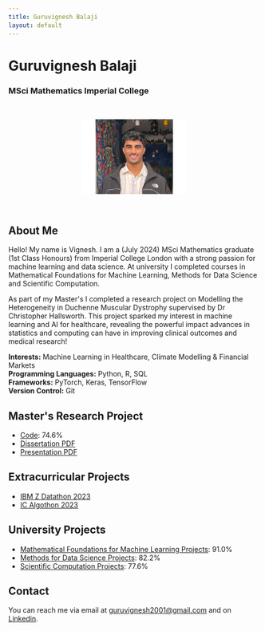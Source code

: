 ```yaml
---
title: Guruvignesh Balaji
layout: default
---
```



# Guruvignesh Balaji
### MSci Mathematics Imperial College

<img src="Headshot.jpg" style="transform: rotate(90deg); width: 150px; height: auto; display: block; margin: auto;">

## About Me

Hello! My name is Vignesh. I am a (July 2024) MSci Mathematics graduate (1st Class Honours) from Imperial College London with a strong passion for machine learning and data science. At university I completed courses in Mathematical Foundations for Machine Learning, Methods for Data Science and Scientific Computation. 

As part of my Master's I completed a research project on Modelling the Heterogeneity in Duchenne Muscular Dystrophy supervised by Dr Christopher Hallsworth. This project sparked my interest in machine learning and AI for healthcare, revealing the powerful impact advances in statistics and computing can have in improving clinical outcomes and medical research!

**Interests:** Machine Learning in Healthcare, Climate Modelling & Financial Markets<br>
**Programming Languages:** Python, R, SQL<br>
**Frameworks:** PyTorch, Keras, TensorFlow<br>
**Version Control:** Git


## Master's Research Project
- [Code](https://github.com/vig2001/M4R): 74.6%
- [Dissertation PDF](https://github.com/Vig2001/vig2001.github.io/raw/main/01489526_VB.pdf)
- [Presentation PDF](https://github.com/Vig2001/vig2001.github.io/raw/main/Vignesh_M4R_Presentation-4.pdf)

## Extracurricular Projects
- [IBM Z Datathon 2023](https://github.com/Vig2001/IBMZDatathon.git)
- [IC Algothon 2023](https://github.com/Vig2001/ICAlgothon.git)

## University Projects

- [Mathematical Foundations for Machine Learning Projects](https://github.com/vig2001/M4ML): 91.0%
- [Methods for Data Science Projects](https://github.com/vig2001/MDS): 82.2%
- [Scientific Computation Projects](https://github.com/vig2001/SciComp): 77.6%

## Contact

You can reach me via email at [guruvignesh2001@gmail.com](mailto:guruvignesh2001@gmail.com) and on [Linkedin](https://www.linkedin.com/in/guruvigneshbalaji).
